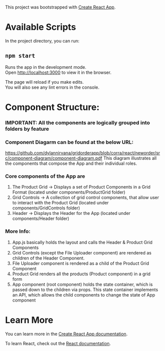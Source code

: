 This project was bootstrapped with [Create React App](https://github.com/facebook/create-react-app).

# Available Scripts

In the project directory, you can run:

## `npm start`

Runs the app in the development mode.<br>
Open [http://localhost:3000](http://localhost:3000) to view it in the browser.

The page will reload if you make edits.<br>
You will also see any lint errors in the console.

# Component Structure:

### IMPORTANT: All the components are logically grouped into folders by feature

### Component Diagarm can be found at the below URL:
https://github.com/dylannirvana/gridorderapp/blob/corra/react/neworder/src/component-diagram/component-diagram.pdf
This diagram illustrates all the components that compose the App and their individual roles.

### Core components of the App are 
1. The Product Grid -> Displays a set of Product Components in a Grid Format (located under components/ProductGrid folder)
2. Grid Controls  -> A collection of grid control components, that allow user to interact with the Product Grid (located under components/GridControls folder)
3. Header -> Displays the Header for the App (located under components/Header folder)

### More Info:
1. App.js basically holds the layout and calls the Header & Product Grid Components
2. Grid Controls (except the File Uploader component) are rendered as children of the Header Component. 
3. File Uploader component is rendered as a child of the Product Grid Component 
4. Product Grid renders all the products (Product component) in a  grid form
5. App component (root component) holds the state container, which is passed down to the children via props. 
This state container implements an API, which allows the child components to change the state of App component


# Learn More

You can learn more in the [Create React App documentation](https://facebook.github.io/create-react-app/docs/getting-started).

To learn React, check out the [React documentation](https://reactjs.org/).

